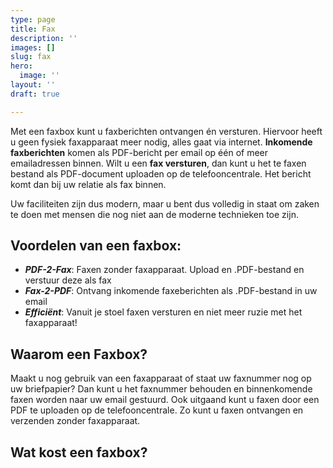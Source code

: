 ```yaml
---
type: page
title: Fax
description: ''
images: []
slug: fax
hero:
  image: ''
layout: ''
draft: true

---
```

Met een faxbox kunt u faxberichten ontvangen én versturen. Hiervoor heeft u geen fysiek faxapparaat meer nodig, alles gaat via internet. **Inkomende faxberichten** komen als PDF-bericht per email op één of meer emailadressen binnen. Wilt u een **fax versturen**, dan kunt u het te faxen bestand als PDF-document uploaden op de telefooncentrale. Het bericht komt dan bij uw relatie als fax binnen.   
  
Uw faciliteiten zijn dus modern, maar u bent dus volledig in staat om zaken te doen met mensen die nog niet aan de moderne technieken toe zijn.

## Voordelen van een faxbox:

* **_PDF-2-Fax_**: Faxen zonder faxapparaat. Upload en .PDF-bestand en verstuur deze als fax
* **_Fax-2-PDF_**: Ontvang inkomende faxeberichten als .PDF-bestand in uw email
* **_Efficiënt_**: Vanuit je stoel faxen versturen en niet meer ruzie met het faxapparaat!

## Waarom een Faxbox?

Maakt u nog gebruik van een faxapparaat of staat uw faxnummer nog op uw briefpapier? Dan kunt u het faxnummer behouden en binnenkomende faxen worden naar uw email gestuurd. Ook uitgaand kunt u faxen door een PDF te uploaden op de telefooncentrale. Zo kunt u faxen ontvangen en verzenden zonder faxapparaat.

## Wat kost een faxbox?